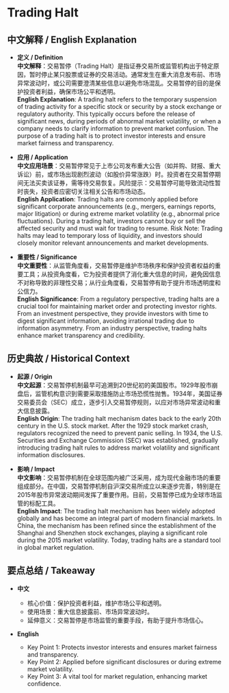 # Trading Halt

## 中文解释 / English Explanation

* **定义 / Definition**  
  **中文解释**：交易暂停（Trading Halt）是指证券交易所或监管机构出于特定原因，暂时停止某只股票或证券的交易活动。通常发生在重大消息发布前、市场异常波动时，或公司需要澄清某些信息以避免市场混乱。交易暂停的目的是保护投资者利益，确保市场公平和透明。  
  **English Explanation**: A trading halt refers to the temporary suspension of trading activity for a specific stock or security by a stock exchange or regulatory authority. This typically occurs before the release of significant news, during periods of abnormal market volatility, or when a company needs to clarify information to prevent market confusion. The purpose of a trading halt is to protect investor interests and ensure market fairness and transparency.

* **应用 / Application**  
  **中文应用场景**：交易暂停常见于上市公司发布重大公告（如并购、财报、重大诉讼）前，或市场出现剧烈波动（如股价异常涨跌）时。投资者在交易暂停期间无法买卖该证券，需等待交易恢复。风险提示：交易暂停可能导致流动性暂时丧失，投资者应密切关注相关公告和市场动态。  
  **English Application**: Trading halts are commonly applied before significant corporate announcements (e.g., mergers, earnings reports, major litigation) or during extreme market volatility (e.g., abnormal price fluctuations). During a trading halt, investors cannot buy or sell the affected security and must wait for trading to resume. Risk Note: Trading halts may lead to temporary loss of liquidity, and investors should closely monitor relevant announcements and market developments.

* **重要性 / Significance**  
  **中文重要性**：从监管角度看，交易暂停是维护市场秩序和保护投资者权益的重要工具；从投资角度看，它为投资者提供了消化重大信息的时间，避免因信息不对称导致的非理性交易；从行业角度看，交易暂停有助于提升市场透明度和公信力。  
  **English Significance**: From a regulatory perspective, trading halts are a crucial tool for maintaining market order and protecting investor rights. From an investment perspective, they provide investors with time to digest significant information, avoiding irrational trading due to information asymmetry. From an industry perspective, trading halts enhance market transparency and credibility.

## 历史典故 / Historical Context

* **起源 / Origin**  
  **中文起源**：交易暂停机制最早可追溯到20世纪初的美国股市。1929年股市崩盘后，监管机构意识到需要采取措施防止市场恐慌性抛售。1934年，美国证券交易委员会（SEC）成立，逐步引入交易暂停规则，以应对市场异常波动和重大信息披露。  
  **English Origin**: The trading halt mechanism dates back to the early 20th century in the U.S. stock market. After the 1929 stock market crash, regulators recognized the need to prevent panic selling. In 1934, the U.S. Securities and Exchange Commission (SEC) was established, gradually introducing trading halt rules to address market volatility and significant information disclosures.

* **影响 / Impact**  
  **中文影响**：交易暂停机制在全球范围内被广泛采用，成为现代金融市场的重要组成部分。在中国，交易暂停机制自沪深交易所成立以来逐步完善，特别是在2015年股市异常波动期间发挥了重要作用。目前，交易暂停已成为全球市场监管的标配工具。  
  **English Impact**: The trading halt mechanism has been widely adopted globally and has become an integral part of modern financial markets. In China, the mechanism has been refined since the establishment of the Shanghai and Shenzhen stock exchanges, playing a significant role during the 2015 market volatility. Today, trading halts are a standard tool in global market regulation.

## 要点总结 / Takeaway

* **中文**  
  - 核心价值：保护投资者利益，维护市场公平和透明。  
  - 使用场景：重大信息披露前、市场异常波动时。  
  - 延伸意义：交易暂停是市场监管的重要手段，有助于提升市场信心。  

* **English**  
  - Key Point 1: Protects investor interests and ensures market fairness and transparency.  
  - Key Point 2: Applied before significant disclosures or during extreme market volatility.  
  - Key Point 3: A vital tool for market regulation, enhancing market confidence.